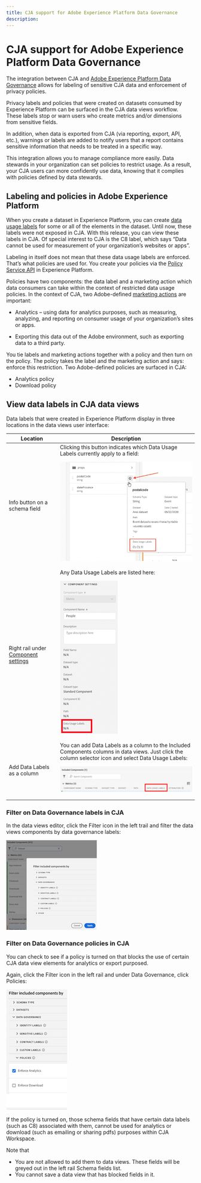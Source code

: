 ```yaml
---
title: CJA support for Adobe Experience Platform Data Governance
description: 
---
```


# CJA support for Adobe Experience Platform Data Governance

The integration between CJA and [Adobe Experience Platform Data Governance](https://experienceleague.adobe.com/docs/experience-platform/data-governance/home.html?lang=en) allows for labeling of sensitive CJA data and enforcement of privacy policies. 

Privacy labels and policies that were created on datasets consumed by Experience Platform can be surfaced in the CJA data views workflow. These labels stop or warn users who create metrics and/or dimensions from sensitive fields. 

In addition, when data is exported from CJA (via reporting, export, API, etc.), warnings or labels are added to notify users that a report contains sensitive information that needs to be treated in a specific way.

This integration allows you to manage compliance more easily. Data stewards in your organization can set policies to restrict usage. As a result, your CJA users can more confidently use data, knowing that it complies with policies defined by data stewards. 

## Labeling and policies in Adobe Experience Platform

When you create a dataset in Experience Platform, you can create [data usage labels](https://experienceleague.adobe.com/docs/experience-platform/data-governance/labels/reference.html?lang=en) for some or all of the elements in the dataset. Until now, these labels were not exposed in CJA. With this release, you can view these labels in CJA. Of special interest to CJA is the C8 label, which says “Data cannot be used for measurement of your organization’s websites or apps”.

Labeling in itself does not mean that these data usage labels are enforced. That’s what policies are used for. You create your policies via the [Policy Service API](https://experienceleague.adobe.com/docs/experience-platform/data-governance/api/overview.html?lang=en) in Experience Platform.

Policies have two components: the data label and a marketing action which data consumers can take within the context of restricted data usage policies. In the context of CJA, two Adobe-defined [marketing actions](https://experienceleague.adobe.com/docs/experience-platform/data-governance/policies/overview.html?lang=en#appendix ) are important:

* Analytics – using data for analytics purposes, such as measuring, analyzing, and reporting on consumer usage of your organization’s sites or apps.

* Exporting this data out of the Adobe environment, such as exporting data to a third party.

You tie labels and marketing actions together with a policy and then turn on the policy. The policy takes the label and the marketing action and says: enforce this restriction. Two Adobe-defined policies are surfaced in CJA:

* Analytics policy
* Download policy

## View data labels in CJA data views

Data labels that were created in Experience Platform display in three locations in the data views user interface:

| Location | Description |
| --- | --- |
| Info button on a schema field | Clicking this button indicates which Data Usage Labels currently apply to a field:<p>![](assets/data-label-left.png) |
| Right rail under [Component settings](/help/data-views/component-settings/overview.md) | Any Data Usage Labels are listed here:<p>![](assets/data-label-right.png) |
| Add Data Labels as a column | You can add Data Labels as a column to the Included Components columns in data views. Just click the column selector icon and select Data Usage Labels:<p>![](assets/data-label-column.png) |

### Filter on Data Governance labels in CJA

In the data views editor, click the Filter icon in the left trail and filter the data views components by data governance labels:

![](assets/filter-labels.png)

### Filter on Data Governance policies in CJA

You can check to see if a policy is turned on that blocks the use of certain CJA data view elements for analytics or export purposed. 

Again, click the Filter icon in the left rail and under Data Governance, click Policies:

![](assets/filter-policies.png)

If the policy is turned on, those schema fields that have certain data labels (such as C8) associated with them, cannot be used for analytics or download (such as emailing or sharing pdfs) purposes within CJA Workspace. 

Note that 

* You are not allowed to add them to data views. These fields will be greyed out in the left rail Schema fields list. 
* You cannot save a data view that has blocked fields in it.


